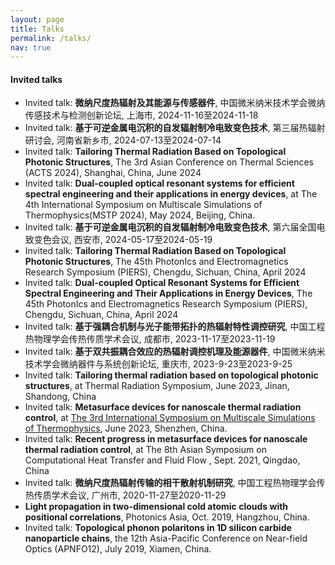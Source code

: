 ```yaml
---
layout: page
title: Talks
permalink: /talks/
nav: true
---
```


#### Invited talks
- Invited talk: **微纳尺度热辐射及其能源与传感器件**, 中国微米纳米技术学会微纳传感技术与检测创新论坛, 上海市, 2024-11-16至2024-11-18
- Invited talk: **基于可逆金属电沉积的自发辐射制冷电致变色技术**, 第三届热辐射研讨会, 河南省新乡市, 2024-07-13至2024-07-14
- Invited talk: **Tailoring Thermal Radiation Based on Topological Photonic Structures**, The 3rd Asian Conference on Thermal Sciences (ACTS 2024), Shanghai, China, June 2024
- Invited talk: **Dual-coupled optical resonant systems for efficient spectral engineering and their applications in energy devices**, at The 4th International Symposium on Multiscale Simulations of Thermophysics(MSTP 2024), May 2024, Beijing, China. 
- Invited talk: **基于可逆金属电沉积的自发辐射制冷电致变色技术**, 第六届全国电致变色会议, 西安市, 2024-05-17至2024-05-19
- Invited talk: **Tailoring Thermal Radiation Based on Topological Photonic Structures**, The 45th PhotonIcs and Electromagnetics Research Symposium (PIERS), Chengdu, Sichuan, China, April 2024
- Invited talk: **Dual-coupled Optical Resonant Systems for Efficient Spectral Engineering and Their Applications in Energy Devices**, The 45th PhotonIcs and Electromagnetics Research Symposium (PIERS), Chengdu, Sichuan, China, April 2024
- Invited talk: **基于强耦合机制与光子能带拓扑的热辐射特性调控研究**, 中国工程热物理学会传热传质学术会议, 成都市, 2023-11-17至2023-11-19
- Invited talk: **基于双共振耦合效应的热辐射调控机理及能源器件**, 中国微米纳米技术学会微纳器件与系统创新论坛, 重庆市, 2023-9-23至2023-9-25
- Invited talk: **Tailoring thermal radiation based on topological photonic structures**, at Thermal Radiation Symposium, June 2023, Jinan, Shandong, China
- Invited talk: **Metasurface devices for nanoscale thermal radiation control**, at [The 3rd International Symposium on Multiscale Simulations of Thermophysics](http://www.ismsetp2021.com/), June 2023, Shenzhen, China. 
- Invited talk:	**Recent progress in metasurface devices for nanoscale thermal radiation control**, at The 8th Asian Symposium on Computational Heat Transfer and Fluid Flow , Sept. 2021, Qingdao, China
- Invited talk: **微纳尺度热辐射传输的相干散射机制研究**, 中国工程热物理学会传热传质学术会议, 广州市, 2020-11-27至2020-11-29
-  **Light propagation in two-dimensional cold atomic clouds with positional correlations**, Photonics Asia, Oct. 2019, Hangzhou, China. 
- Invited talk:	**Topological phonon polaritons in 1D silicon carbide nanoparticle chains**, the 12th Asia-Pacific Conference on Near-field Optics (APNFO12), July 2019, Xiamen, China.